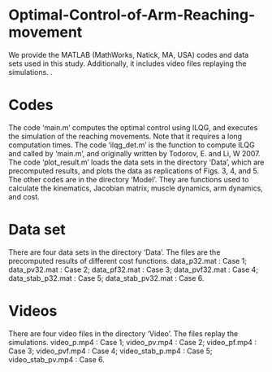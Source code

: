 # Optimal-Control-of-Arm-Reaching-movement

We provide the MATLAB (MathWorks, Natick, MA, USA) codes and data sets used in this study. Additionally, it includes video files replaying the simulations. . 

# Codes
The code ‘main.m’ computes the optimal control using ILQG, and executes the simulation of the reaching movements. Note that it requires a long computation times. The code ‘ilqg_det.m’ is the function to compute ILQG and called by ‘main.m’, and originally written by Todorov, E. and Li, W 2007. The code ‘plot_result.m’ loads the data sets in the directory ‘Data’, which are precomputed results, and plots the data as replications of Figs. 3, 4, and 5. The other codes are in the directory ‘Model’. They are functions used to calculate the kinematics, Jacobian matrix, muscle dynamics, arm dynamics, and cost. 

# Data set
There are four data sets in the directory ‘Data’. The files are the precomputed results of different cost functions. 
data_p32.mat       : Case 1;
data_pv32.mat      : Case 2;
data_pf32.mat      : Case 3;
data_pvf32.mat     : Case 4;
data_stab_p32.mat  : Case 5;
data_stab_pv32.mat : Case 6.

# Videos
There are four video files in the directory ‘Video’. The files replay the simulations. 
video_p.mp4       : Case 1;
video_pv.mp4      : Case 2;
video_pf.mp4      : Case 3;
video_pvf.mp4     : Case 4;
video_stab_p.mp4  : Case 5;
video_stab_pv.mp4 : Case 6.
